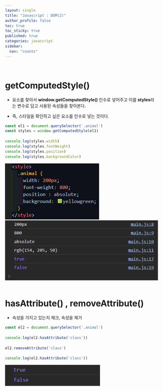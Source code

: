 ```yaml
---
layout: single
title: "Javascript : DOM(2)"
author_profile: false
toc: true
toc_sticky: true
published: true
categories: javascript
sidebar:
  nav: "counts"
---
```


<br>

# getComputedStyle()

* 요소를 찾아서 **window.getComputedStyle()** 인수로 넣어주고 이를 **styles**라는 변수로 담고 사용된 속성들을 찾아본다.

* 즉, 스타일을 확인하고 싶은 요소를 인수로 넣는 것이다.

```javascript
const el1 = document.querySelector('.animal')
const styles = window.getComputedStyle(el1)

console.log(styles.width)
console.log(styles.fontWeight)
console.log(styles.position)
console.log(styles.backgroundColor)
```

<img src="/assets/images/Javascript/javascript-dom4.png" />

<img src="/assets/images/Javascript/javascript-dom5.png" />

<br>
<br>

# hasAttribute() , removeAttribute()

* 속성을 가지고 있는지 체크, 속성을 제거

```javascript
const el2 = document.querySelector('.animal')

console.log(el2.hasAttribute('class'))

el2.removeAttribute('class')

console.log(el2.hasAttribute('class'))
```

<img src="/assets/images/Javascript/javascript-dom6.png" />

